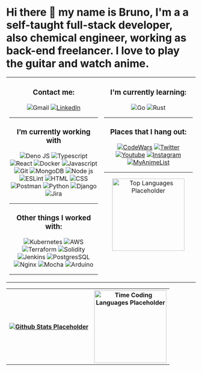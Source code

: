 <h1> 
Hi there 👋 my name is Bruno, I'm a a self-taught full-stack developer, also chemical engineer, working as back-end freelancer. I love to play the guitar and watch anime.
</h1>


<table >
 <tr>
  <td valign="top" align="center" width="50%">

 ### **Contact me:**

<!--badges from https://github.com/Ileriayo/markdown-badges-->
![Gmail](https://img.shields.io/badge/Gmail-D14836?style=for-the-badge&logo=gmail&logoColor=white)
[![LinkedIn](https://img.shields.io/badge/LinkedIn-0077B5?style=for-the-badge&logo=linkedin&logoColor=white)](https://www.linkedin.com/in/bmogetta/)


---

### **I’m currently working with**

![Deno JS](https://img.shields.io/badge/deno%20js-000000?style=for-the-badge&logo=deno&logoColor=white)
![Typescript](https://img.shields.io/badge/TypeScript-007ACC?style=for-the-badge&logo=typescript&logoColor=white)
![React](https://img.shields.io/badge/React-20232A?style=for-the-badge&logo=react&logoColor=61DAFB)
![Docker](https://img.shields.io/badge/docker-%230db7ed.svg?style=for-the-badge&logo=docker&logoColor=white)
![Javascript](https://img.shields.io/badge/JavaScript-F7DF1E?style=for-the-badge&logo=javascript&logoColor=black)
![Git](https://img.shields.io/badge/GIT-E44C30?style=for-the-badge&logo=git&logoColor=white)
![MongoDB](https://img.shields.io/badge/MongoDB-4EA94B?style=for-the-badge&logo=mongodb&logoColor=white)
![Node js](https://img.shields.io/badge/Node.js-43853D?style=for-the-badge&logo=node.js&logoColor=white)
![ESLint](https://img.shields.io/badge/ESLint-4B3263?style=for-the-badge&logo=eslint&logoColor=white)
![HTML](https://img.shields.io/badge/HTML5-E34F26?style=for-the-badge&logo=html5&logoColor=white)
![CSS](https://img.shields.io/badge/CSS3-1572B6?style=for-the-badge&logo=css3&logoColor=white)
![Postman](https://img.shields.io/badge/Postman-FF6C37?style=for-the-badge&logo=postman&logoColor=white)
![Python](https://img.shields.io/badge/Python-14354C?style=for-the-badge&logo=python&logoColor=white)
![Django](https://img.shields.io/badge/Django-092E20?style=for-the-badge&logo=django&logoColor=white)
![Jira](https://img.shields.io/badge/jira-%230A0FFF.svg?style=for-the-badge&logo=jira&logoColor=white)

---

### **Other things I worked with:**

![Kubernetes](https://img.shields.io/badge/kubernetes-%23326ce5.svg?style=for-the-badge&logo=kubernetes&logoColor=white)
![AWS](https://img.shields.io/badge/Amazon_AWS-232F3E?style=for-the-badge&logo=amazon-aws&logoColor=white)
![Terraform](https://img.shields.io/badge/terraform-%235835CC.svg?style=for-the-badge&logo=terraform&logoColor=white)
![Solidity](https://img.shields.io/badge/Solidity-%23363636.svg?style=for-the-badge&logo=solidity&logoColor=white)
![Jenkins](https://img.shields.io/badge/Jenkins-D24939?style=for-the-badge&logo=Jenkins&logoColor=white)
![PostgresSQL](https://img.shields.io/badge/PostgreSQL-316192?style=for-the-badge&logo=postgresql&logoColor=whit)
![Nginx](https://img.shields.io/badge/nginx-%23009639.svg?style=for-the-badge&logo=nginx&logoColor=white)
![Mocha](https://img.shields.io/badge/-mocha-%238D6748?style=for-the-badge&logo=mocha&logoColor=white)
![Arduino](https://img.shields.io/badge/-Arduino-00979D?style=for-the-badge&logo=Arduino&logoColor=white)

---

  </td>
  <td valign="top" align="center" width="50%">

### **I'm currently learning:**

![Go](https://img.shields.io/badge/Go-00ADD8?style=for-the-badge&logo=go&logoColor=white)
![Rust](https://img.shields.io/badge/Rust-000000?style=for-the-badge&logo=rust&logoColor=white)

---

### **Places that I hang out:**

[![CodeWars](https://img.shields.io/badge/Codewars-B1361E?style=for-the-badge&logo=Codewars&logoColor=white)](https://www.codewars.com/users/BMogetta)
[![Twitter](https://img.shields.io/badge/Twitter-1DA1F2?style=for-the-badge&logo=twitter&logoColor=white)](https://twitter.com/brunomogetta)
[![Youtube](https://img.shields.io/badge/YouTube-FF0000?style=for-the-badge&logo=youtube&logoColor=white)](https://www.youtube.com/playlist?list=PLnW2FOeLTsFylFA9gggN7yab1ywW0AOVR)
[![Instagram](https://img.shields.io/badge/Instagram-E4405F?style=for-the-badge&logo=instagram&logoColor=white)](https://instagram.com/brunomogetta)
[![MyAnimeList](https://img.shields.io/badge/Myanimelist-2E51A2?style=for-the-badge&logo=myanimelist&logoColor=white)](https://myanimelist.net)


---

<!-- profile dropdown-->
<!-- https://github.com/anuraghazra/github-readme-stats -->

  <a href="#"><img alt="Top Languages Placeholder" src="https://github-readme-stats.vercel.app/api/top-langs/?username=BMogetta&langs_count=10&theme=react&hide_border=true&bg_color=1F222E&title_color=F85D7F&icon_color=F8D866&hide=Jupyter%20Notebook&custom_title=Languages%20-%20w/o%20static%20files&layout=compact" height="192px"/></a>
  </td>

  <!--<b>Note:</b> I excluse JS, CSS&HTML from the list because static files.-->
   </table>
   <table style="width:100%">
    <tr>
     <th>
      <a href="#"><img alt="Github Stats Placeholder" src="https://denvercoder1-github-readme-stats.vercel.app/api/?username=BMogetta&show_icons=true&include_all_commits=true&count_private=true&theme=react&hide_border=true&bg_color=1F222E&title_color=F85D7F&icon_color=F8D866&hide=stars"/></a>
  <!--https://github.com/anuraghazra/github-readme-stats-->
     </th><th>
      <a href="#"><img alt="Time Coding Languages Placeholder" src="https://github-readme-stats-taupe-two.vercel.app/api/wakatime?username=BMogetta&hide_title=true&hide_border=true&langs_count=5&bg_color=00000000&text_color=777&theme=react"  height="192px"/></a>
     </th>
    </tr>
  </table>

